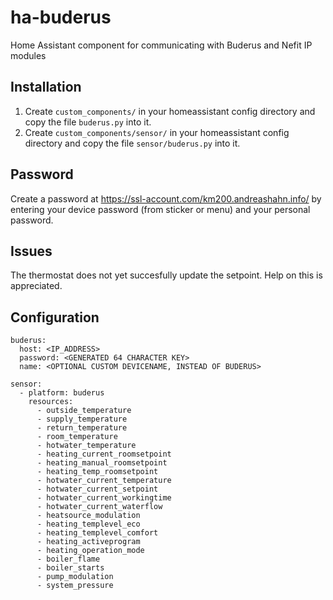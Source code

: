 # ha-buderus
Home Assistant component for communicating with Buderus and Nefit IP modules

## Installation

1. Create ```custom_components/``` in your homeassistant config directory and copy the file ```buderus.py``` into it.
2. Create ```custom_components/sensor/``` in your homeassistant config directory and copy the file ```sensor/buderus.py``` into it.

## Password
Create a password at https://ssl-account.com/km200.andreashahn.info/ by entering your device password (from sticker or menu) and your personal password.

## Issues
The thermostat does not yet succesfully update the setpoint. Help on this is appreciated.

## Configuration


```
buderus:
  host: <IP_ADDRESS>
  password: <GENERATED 64 CHARACTER KEY>
  name: <OPTIONAL CUSTOM DEVICENAME, INSTEAD OF BUDERUS>

sensor:
  - platform: buderus
    resources:
      - outside_temperature
      - supply_temperature
      - return_temperature
      - room_temperature
      - hotwater_temperature
      - heating_current_roomsetpoint
      - heating_manual_roomsetpoint
      - heating_temp_roomsetpoint
      - hotwater_current_temperature
      - hotwater_current_setpoint
      - hotwater_current_workingtime
      - hotwater_current_waterflow
      - heatsource_modulation
      - heating_templevel_eco
      - heating_templevel_comfort
      - heating_activeprogram
      - heating_operation_mode
      - boiler_flame
      - boiler_starts
      - pump_modulation
      - system_pressure
      
```
